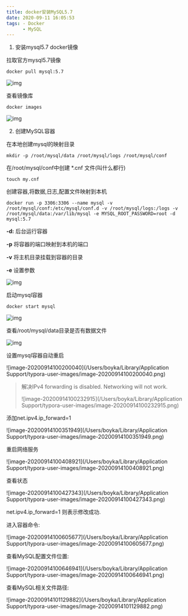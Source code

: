 ```yaml
---
title: docker安装MySQL5.7
date: 2020-09-11 16:05:53
tags: - Docker
	  - MySQL
---
```


1. 安装mysql5.7 docker镜像

拉取官方mysql5.7镜像 

`docker pull mysql:5.7`

![img](https://img-blog.csdnimg.cn/2019061713323556.png?x-oss-process=image/watermark,type_ZmFuZ3poZW5naGVpdGk,shadow_10,text_aHR0cHM6Ly9ibG9nLmNzZG4ubmV0L3dlaXhpbl80MDQ2MTI4MQ==,size_16,color_FFFFFF,t_70)

查看镜像库

`docker images`

![img](https://img-blog.csdnimg.cn/20190617133338751.png)



2. 创建MySQL容器

在本地创建mysql的映射目录

`mkdir -p /root/mysql/data /root/mysql/logs /root/mysql/conf`



在/root/mysql/conf中创建 *.cnf 文件(叫什么都行)

`touch my.cnf`



创建容器,将数据,日志,配置文件映射到本机

```
docker run -p 3306:3306 --name mysql -v /root/mysql/conf:/etc/mysql/conf.d -v /root/mysql/logs:/logs -v /root/mysql/data:/var/lib/mysql -e MYSQL_ROOT_PASSWORD=root -d mysql:5.7
```



**-d:** 后台运行容器

**-p** 将容器的端口映射到本机的端口

**-v** 将主机目录挂载到容器的目录

**-e** 设置参数



![img](https://img-blog.csdnimg.cn/20190617135000551.png)



启动mysql容器

`docker start mysql`



![img](https://img-blog.csdnimg.cn/20190617135050730.png)



查看/root/mysql/data目录是否有数据文件

![img](https://img-blog.csdnimg.cn/20190617135810787.png)



设置mysql容器自动重启

![image-20200914100200040](/Users/boyka/Library/Application Support/typora-user-images/image-20200914100200040.png)

> 解决IPv4 forwarding is disabled. Networking will not work.
>
> ![image-20200914100232915](/Users/boyka/Library/Application Support/typora-user-images/image-20200914100232915.png)

添加net.ipv4.ip_forward=1

![image-20200914100351949](/Users/boyka/Library/Application Support/typora-user-images/image-20200914100351949.png)

重启网络服务

![image-20200914100408921](/Users/boyka/Library/Application Support/typora-user-images/image-20200914100408921.png)

查看状态

![image-20200914100427343](/Users/boyka/Library/Application Support/typora-user-images/image-20200914100427343.png)

net.ipv4.ip_forward=1 则表示修改成功.



进入容器命令:

![image-20200914100605677](/Users/boyka/Library/Application Support/typora-user-images/image-20200914100605677.png)

查看MySQL配置文件位置:



![image-20200914100646941](/Users/boyka/Library/Application Support/typora-user-images/image-20200914100646941.png)



查看MySQL相关文件路径:

![image-20200914101129882](/Users/boyka/Library/Application Support/typora-user-images/image-20200914101129882.png)